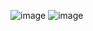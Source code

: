 ![image](https://github.com/user-attachments/assets/bce09c54-2342-4fff-9c01-e18c85470204)
![image](https://github.com/user-attachments/assets/b50cd8d9-3a79-472b-93c2-744724bc8caf)
